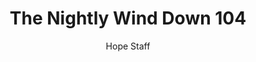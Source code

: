 ---
image: /assets/img/nwd/104_nwd_1corinthians_2_9_b_erv.png
title: The Nightly Wind Down 104
number: 104
categories:
  - The Nightly Wind Down
author: Hope Staff
notes: The Nightly Wind Down 104
embed: >-
  EMBED_GOES_HERE
transcript: >-
  SOME LINES OF TEXT START HERE
---